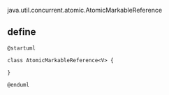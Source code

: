 java.util.concurrent.atomic.AtomicMarkableReference

## define

```plantuml
@startuml

class AtomicMarkableReference<V> {

}

@enduml
```